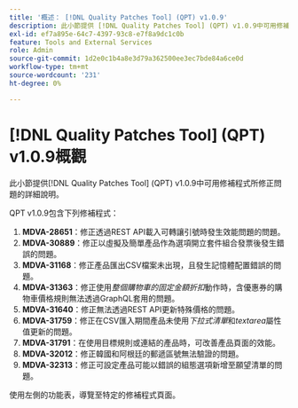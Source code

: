 ```yaml
---
title: '概述： [!DNL Quality Patches Tool] (QPT) v1.0.9'
description: 此小節提供 [!DNL Quality Patches Tool] (QPT) v1.0.9中可用修補程式所修正問題的詳細說明。
exl-id: ef7a895e-64c7-4397-93c8-e7f8a9dc1c0b
feature: Tools and External Services
role: Admin
source-git-commit: 1d2e0c1b4a8e3d79a362500ee3ec7bde84a6ce0d
workflow-type: tm+mt
source-wordcount: '231'
ht-degree: 0%

---
```


# [!DNL Quality Patches Tool] (QPT) v1.0.9概觀

此小節提供[!DNL Quality Patches Tool] (QPT) v1.0.9中可用修補程式所修正問題的詳細說明。

QPT v1.0.9包含下列修補程式：

1. **MDVA-28651**：修正透過REST API載入可轉讓引號時發生效能問題的問題。
1. **MDVA-30889**：修正以虛擬及簡單產品作為選項開立套件組合發票後發生錯誤的問題。
1. **MDVA-31168**：修正產品匯出CSV檔案未出現，且發生記憶體配置錯誤的問題。
1. **MDVA-31363**：修正使用&#x200B;*整個購物車的固定金額折扣*&#x200B;動作時，含優惠券的購物車價格規則無法透過GraphQL套用的問題。
1. **MDVA-31640**：修正無法透過REST API更新特殊價格的問題。
1. **MDVA-31759**：修正在CSV匯入期間產品未使用&#x200B;*下拉式清單*&#x200B;和&#x200B;*textarea*&#x200B;屬性值更新的問題。
1. **MDVA-31791**：在使用目標規則或連結的產品時，可改善產品頁面的效能。
1. **MDVA-32012**：修正韓國和阿根廷的郵遞區號無法驗證的問題。
1. **MDVA-32313**：修正可設定產品可能以錯誤的組態選項新增至願望清單的問題。

使用左側的功能表，導覽至特定的修補程式頁面。
